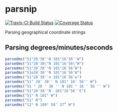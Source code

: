 # parsnip

[![Travis-CI Build Status](https://travis-ci.org/pieterprovoost/parsnip.svg?branch=master)](https://travis-ci.org/pieterprovoost/parsnip)
[![Coverage Status](https://coveralls.io/repos/github/pieterprovoost/parsnip/badge.svg?branch=master)](https://coveralls.io/github/pieterprovoost/parsnip?branch=master)

Parsing geographical coordinate strings

## Parsing degrees/minutes/seconds

```R
parsedms("51°28'38''N 101°16'56''W")
parsedms("51°28'38\"N 101°16'56\"W")
parsedms("51°28`38''N 101°16′56″W")
parsedms("51o28`38''N 101°16′56″W")
parsedms("51°28`38''n 101°16′56″w")
parsedms("51° 28' 38'' N 101° 16' 56'' W")
parsedms("51 ° 28 ' 38 '' N 101 ° 16 ' 56 '' W")
parsedms("51°28'38''N -101°16'56''E")
parsedms("51° N 101° W")
parsedms("51° N")
parsedms("12° N 109° 58’ 37” W")
```
